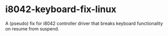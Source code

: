 # i8042-keyboard-fix-linux
A (pseudo) fix for i8042 controller driver that breaks keyboard functionality on resume from suspend.
